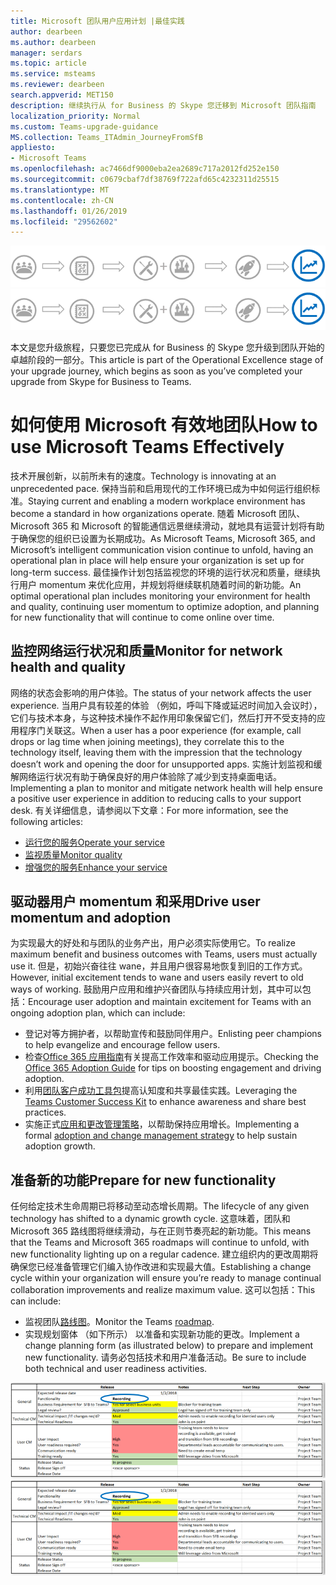 ```yaml
---
title: Microsoft 团队用户应用计划 |最佳实践
author: dearbeen
ms.author: dearbeen
manager: serdars
ms.topic: article
ms.service: msteams
ms.reviewer: dearbeen
search.appverid: MET150
description: 继续执行从 for Business 的 Skype 您迁移到 Microsoft 团队指南
localization_priority: Normal
ms.custom: Teams-upgrade-guidance
MS.collection: Teams_ITAdmin_JourneyFromSfB
appliesto:
- Microsoft Teams
ms.openlocfilehash: ac7466df9000eba2ea2689c717a2012fd252e150
ms.sourcegitcommit: c0679cbaf7df38769f722afd65c4232311d25515
ms.translationtype: MT
ms.contentlocale: zh-CN
ms.lasthandoff: 01/26/2019
ms.locfileid: "29562602"
---
```

<span data-ttu-id="e06da-103">![升级旅程，重点强调卓越阶段的阶段](media/upgrade-banner-op-excellence.png "升级旅程，重点强调卓越阶段的阶段")</span><span class="sxs-lookup"><span data-stu-id="e06da-103">![Stages of the upgrade journey, with emphasis on the Operational Excellence stage](media/upgrade-banner-op-excellence.png "Stages of the upgrade journey, with emphasis on the Operational Excellence stage")</span></span>

<span data-ttu-id="e06da-104">本文是您升级旅程，只要您已完成从 for Business 的 Skype 您升级到团队开始的卓越阶段的一部分。</span><span class="sxs-lookup"><span data-stu-id="e06da-104">This article is part of the Operational Excellence stage of your upgrade journey, which begins as soon as you’ve completed your upgrade from Skype for Business to Teams.</span></span>

# <a name="how-to-use-microsoft-teams-effectively"></a><span data-ttu-id="e06da-105">如何使用 Microsoft 有效地团队</span><span class="sxs-lookup"><span data-stu-id="e06da-105">How to use Microsoft Teams Effectively</span></span>

<span data-ttu-id="e06da-106">技术开展创新，以前所未有的速度。</span><span class="sxs-lookup"><span data-stu-id="e06da-106">Technology is innovating at an unprecedented pace.</span></span> <span data-ttu-id="e06da-107">保持当前和启用现代的工作环境已成为中如何运行组织标准。</span><span class="sxs-lookup"><span data-stu-id="e06da-107">Staying current and enabling a modern workplace environment has become a standard in how organizations operate.</span></span> <span data-ttu-id="e06da-108">随着 Microsoft 团队、 Microsoft 365 和 Microsoft 的智能通信远景继续滑动，就地具有运营计划将有助于确保您的组织已设置为长期成功。</span><span class="sxs-lookup"><span data-stu-id="e06da-108">As Microsoft Teams, Microsoft 365, and Microsoft’s intelligent communication vision continue to unfold, having an operational plan in place will help ensure your organization is set up for long-term success.</span></span> <span data-ttu-id="e06da-109">最佳操作计划包括监视您的环境的运行状况和质量，继续执行用户 momentum 来优化应用，并规划将继续联机随着时间的新功能。</span><span class="sxs-lookup"><span data-stu-id="e06da-109">An optimal operational plan includes monitoring your environment for health and quality, continuing user momentum to optimize adoption, and planning for new functionality that will continue to come online over time.</span></span>

## <a name="monitor-for-network-health-and-quality"></a><span data-ttu-id="e06da-110">监控网络运行状况和质量</span><span class="sxs-lookup"><span data-stu-id="e06da-110">Monitor for network health and quality</span></span>

<span data-ttu-id="e06da-111">网络的状态会影响的用户体验。</span><span class="sxs-lookup"><span data-stu-id="e06da-111">The status of your network affects the user experience.</span></span> <span data-ttu-id="e06da-112">当用户具有较差的体验 （例如，呼叫下降或延迟时间加入会议时），它们与技术本身，与这种技术操作不起作用印象保留它们，然后打开不受支持的应用程序门关联这。</span><span class="sxs-lookup"><span data-stu-id="e06da-112">When a user has a poor experience (for example, call drops or lag time when joining meetings), they correlate this to the technology itself, leaving them with the impression that the technology doesn’t work and opening the door for unsupported apps.</span></span> <span data-ttu-id="e06da-113">实施计划监视和缓解网络运行状况有助于确保良好的用户体验除了减少到支持桌面电话。</span><span class="sxs-lookup"><span data-stu-id="e06da-113">Implementing a plan to monitor and mitigate network health will help ensure a positive user experience in addition to reducing calls to your support desk.</span></span> <span data-ttu-id="e06da-114">有关详细信息，请参阅以下文章：</span><span class="sxs-lookup"><span data-stu-id="e06da-114">For more information, see the following articles:</span></span>

- [<span data-ttu-id="e06da-115">运行您的服务</span><span class="sxs-lookup"><span data-stu-id="e06da-115">Operate your service</span></span>](upgrade-operate-my-service.md)
- [<span data-ttu-id="e06da-116">监视质量</span><span class="sxs-lookup"><span data-stu-id="e06da-116">Monitor quality</span></span>](upgrade-monitor-quality.md)
- [<span data-ttu-id="e06da-117">增强您的服务</span><span class="sxs-lookup"><span data-stu-id="e06da-117">Enhance your service</span></span>](upgrade-enhance-my-service.md)

## <a name="drive-user-momentum-and-adoption"></a><span data-ttu-id="e06da-118">驱动器用户 momentum 和采用</span><span class="sxs-lookup"><span data-stu-id="e06da-118">Drive user momentum and adoption</span></span>

<span data-ttu-id="e06da-119">为实现最大的好处和与团队的业务产出，用户必须实际使用它。</span><span class="sxs-lookup"><span data-stu-id="e06da-119">To realize maximum benefit and business outcomes with Teams, users must actually use it.</span></span> <span data-ttu-id="e06da-120">但是，初始兴奋往往 wane，并且用户很容易地恢复到旧的工作方式。</span><span class="sxs-lookup"><span data-stu-id="e06da-120">However, initial excitement tends to wane and users easily revert to old ways of working.</span></span> <span data-ttu-id="e06da-121">鼓励用户应用和维护兴奋团队与持续应用计划，其中可以包括：</span><span class="sxs-lookup"><span data-stu-id="e06da-121">Encourage user adoption and maintain excitement for Teams with an ongoing adoption plan, which can include:</span></span>

- <span data-ttu-id="e06da-122">登记对等方拥护者，以帮助宣传和鼓励同伴用户。</span><span class="sxs-lookup"><span data-stu-id="e06da-122">Enlisting peer champions to help evangelize and encourage fellow users.</span></span>
- <span data-ttu-id="e06da-123">检查[Office 365 应用指南](https://go.microsoft.com/fwlink/?linkid=859045)有关提高工作效率和驱动应用提示。</span><span class="sxs-lookup"><span data-stu-id="e06da-123">Checking the [Office 365 Adoption Guide](https://go.microsoft.com/fwlink/?linkid=859045) for tips on boosting engagement and driving adoption.</span></span>
- <span data-ttu-id="e06da-124">利用[团队客户成功工具包](https://download.microsoft.com/download/A/E/9/AE984CD4-CF4B-41E7-9ABD-6735E3F01897/MicrosoftTeamsCustomerSuccessKit.zip)提高认知度和共享最佳实践。</span><span class="sxs-lookup"><span data-stu-id="e06da-124">Leveraging the [Teams Customer Success Kit](https://download.microsoft.com/download/A/E/9/AE984CD4-CF4B-41E7-9ABD-6735E3F01897/MicrosoftTeamsCustomerSuccessKit.zip) to enhance awareness and share best practices.</span></span>
- <span data-ttu-id="e06da-125">实施正式[应用和更改管理策略](http://www.successwithteams.com/)，以帮助保持应用增长。</span><span class="sxs-lookup"><span data-stu-id="e06da-125">Implementing a formal [adoption and change management strategy](http://www.successwithteams.com/) to help sustain adoption growth.</span></span>

## <a name="prepare-for-new-functionality"></a><span data-ttu-id="e06da-126">准备新的功能</span><span class="sxs-lookup"><span data-stu-id="e06da-126">Prepare for new functionality</span></span>

<span data-ttu-id="e06da-127">任何给定技术生命周期已将移动至动态增长周期。</span><span class="sxs-lookup"><span data-stu-id="e06da-127">The lifecycle of any given technology has shifted to a dynamic growth cycle.</span></span> <span data-ttu-id="e06da-128">这意味着，团队和 Microsoft 365 路线图将继续滑动，与在正则节奏亮起的新功能。</span><span class="sxs-lookup"><span data-stu-id="e06da-128">This means that the Teams and Microsoft 365 roadmaps will continue to unfold, with new functionality lighting up on a regular cadence.</span></span> <span data-ttu-id="e06da-129">建立组织内的更改周期将确保您已经准备管理它们编入协作改进和实现最大值。</span><span class="sxs-lookup"><span data-stu-id="e06da-129">Establishing a change cycle within your organization will ensure you’re ready to manage continual collaboration improvements and realize maximum value.</span></span> <span data-ttu-id="e06da-130">这可以包括：</span><span class="sxs-lookup"><span data-stu-id="e06da-130">This can include:</span></span>

- <span data-ttu-id="e06da-131">监视团队[路线图](https://products.office.com/business/office-365-roadmap?filters=microsoft%20teams)。</span><span class="sxs-lookup"><span data-stu-id="e06da-131">Monitor the Teams [roadmap](https://products.office.com/business/office-365-roadmap?filters=microsoft%20teams).</span></span>
- <span data-ttu-id="e06da-132">实现规划窗体 （如下所示） 以准备和实现新功能的更改。</span><span class="sxs-lookup"><span data-stu-id="e06da-132">Implement a change planning form (as illustrated below) to prepare and implement new functionality.</span></span> <span data-ttu-id="e06da-133">请务必包括技术和用户准备活动。</span><span class="sxs-lookup"><span data-stu-id="e06da-133">Be sure to include both technical and user readiness activities.</span></span>


<span data-ttu-id="e06da-134">![示例窗体显示预期的发布日期和注释有关与下一个步骤和所有者一起列出的新增功能](media/upgrade-change-plan-form.png "示例窗体显示预期的发布日期和注释有关与下一个步骤和所有者一起列出的新增功能")</span><span class="sxs-lookup"><span data-stu-id="e06da-134">![Example form showing expected release dates and notes about new functionality, listed with next steps and owners](media/upgrade-change-plan-form.png "Example form showing expected release dates and notes about new functionality, listed with next steps and owners")</span></span>
